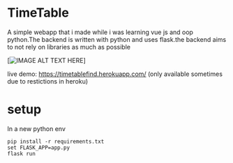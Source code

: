 # TimeTable
A simple webapp that i made while i was learning vue js and oop python.The backend is written with python and uses flask.the backend aims to not rely on libraries as much as possible

[![IMAGE ALT TEXT HERE](http://img.youtube.com/vi/YOUTUBE_VIDEO_ID_HERE/0.jpg)]


live demo: https://timetablefind.herokuapp.com/ (only available sometimes due to restictions in heroku)

# setup
In a new python env

```
pip install -r requirements.txt 
set FLASK_APP=app.py
flask run
    
```